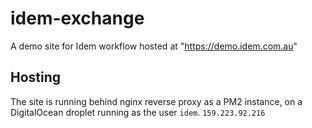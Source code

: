 # idem-exchange
A demo site for Idem workflow hosted at "https://demo.idem.com.au"

## Hosting

The site is running behind nginx reverse proxy as a PM2 instance, on a DigitalOcean droplet running as the user `idem`.  `159.223.92.216`
